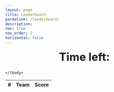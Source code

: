 ```yaml
---
layout: page
title: Leaderboard
permalink: /leaderboard/
description:
nav: true
nav_order: 2
horizontal: false
---
```


<h1 id="countdownTimer" style="text-align: center; font-size: 2.5em; font-weight: bold; margin-top: 1rem;">
  Time left:
</h1>

<script>
  const countdownTimer = document.getElementById("countdownTimer");

  const countdown = () => {
    const deadline = new Date("June 14, 2025 23:59:59").getTime();
    const now = new Date().getTime();
    const diff = deadline - now;

    if (diff <= 0) {
      countdownTimer.textContent = "Time's up!";
      return;
    }

    const days = Math.floor(diff / (1000 * 60 * 60 * 24));
    const hours = Math.floor((diff / (1000 * 60 * 60)) % 24);
    const minutes = Math.floor((diff / (1000 * 60)) % 60);
    const seconds = Math.floor((diff / 1000) % 60);

    countdownTimer.textContent = `Time left: ${days}d ${hours}h ${minutes}m ${seconds}s`;
  };

  countdown();
  setInterval(countdown, 1000);
</script>


<div id="leaderboard">
  <table class="table" id="leaderboardTable">
    <thead>
      <tr>
        <th scope="col">#</th>
        <th scope="col">Team</th>
        <th scope="col">Score</th>
      </tr>
    </thead>
    <tbody id="leaderboardBody">
      
    </tbody>
  </table>
</div>


<script src="{{ '/assets/js/leaderboard.js' | relative_url }}"></script>
